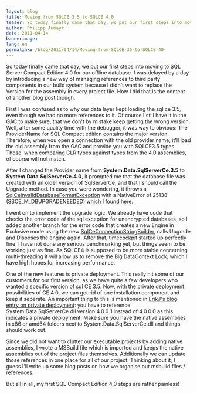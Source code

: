 ```yaml
---
layout: blog
title: Moving from SQLCE 3.5 to SQLCE 4.0 
teaser: So today finally came that day, we put our first steps into moving to SQL Server Compact Edition 4.0 for our offline database. I was delayed by a day by introducing a new way of managing references to third party components in our build system because I didn't want to replace the Version for the assembly in every project file. How I did that is the content of another blog post though.
author: Philipp Aumayr
date: 2011-04-14
bannerimage: 
lang: en
permalink: /blog/2011/04/14/Moving-from-SQLCE-35-to-SQLCE-40-
---
```


<p xmlns="http://www.w3.org/1999/xhtml">So today finally came that day, we put our first steps into moving to SQL Server Compact Edition 4.0 for our offline database. I was delayed by a day by introducing a new way of managing references to third party components in our build system because I didn't want to replace the Version for the assembly in every project file. How I did that is the content of another blog post though.</p><p xmlns="http://www.w3.org/1999/xhtml">First I was confused as to why our data layer kept loading the sql ce 3.5, even though we had no more references to it. Of course I still have it in the GAC to make sure, that we don't by mistake keep getting the wrong version. Well, after some quality time with the debugger, it was way to obvious: The ProviderName for SQL Compact edition contains the major version. Therefore, when you open a connection with the old provider name, it'll load the old assembly from the GAC and provide you with SQLCE3.5 types. Those, when comparing CLR types against types from the 4.0 assemblies, of course will not match.</p><p xmlns="http://www.w3.org/1999/xhtml">After I changed the Provider name from <strong>System.Data.SqlServerCe.3.5</strong> to <strong>System.Data.SqlServerCe.4.0</strong>, it prompted me that the database file was created with an older version of SqlServerCe, and that I should call the Upgrade method. In case you were wondering, it throws a <a title="SqlCeInvalidDatabaseFormatException" href="http://msdn.microsoft.com/en-us/library/system.data.sqlserverce.sqlceexception(v=VS.100).aspx" target="_blank">SqlCeInvalidDatabaseFormatException</a> with a NativeError of 25138 (SSCE_M_DBUPGRADENEEDED) which I found <a title="MSDN SqlCe engine error codes" href="http://msdn.microsoft.com/en-us/library/ms171879.aspx" target="_blank">here</a>.</p><p xmlns="http://www.w3.org/1999/xhtml">I went on to implement the upgrade logic. We already have code that checks the error code of the sql exception for unencrypted databases, so I added another branch for the error code that creates a new Engine in Exclusive mode using the new <a title="SqlCeConnectionStringBuilder is available in 4.0" href="http://msdn.microsoft.com/en-us/library/system.data.sqlserverce.sqlceconnectionstringbuilder.aspx">SqlCeConnectionStringBuilder</a><a title="MSDN SqlCe engine error codes" href="http://msdn.microsoft.com/en-us/library/ms171879.aspx"></a>, calls Upgrade and Disposes the engine again. After that, timecockpit started up perfectly fine. I have not done any serious benchmarking yet, but things seem to be working just as fine. As SQLCE4 is supposed to be more stable concerning multi-threading it will allow us to remove the Big DataContext Lock, which I have high hopes for increasing performance.</p><p xmlns="http://www.w3.org/1999/xhtml">One of the new features is private deployment. This really hit some of our customers for our first version, as we have quite a few developers who wanted a specific version of sql CE 3.5. Now, with the private deployment possibilities of CE 4.0, we can get rid of one installation component and keep it seperate. An important thing to this is mentioned in <a title="notes on enabling private deployment" href="http://erikej.blogspot.com/2011/02/using-sql-server-compact-40-with.html" target="_blank">ErikJ's blog entry on private deployment</a>: you have to reference System.Data.SqlServerCe.dll version 4.0.0.<strong>1</strong> instead of 4.0.0.0 as this indicates a private deployment. Make sure you have the native assemblies in x86 or amd64 folders next to System.Data.SqlServerCe.dll and things should work out.</p><p xmlns="http://www.w3.org/1999/xhtml">Since we did not want to clutter our executable projects by adding native assemblies, I wrote a MSBuild file which is imported and keeps the native assemblies out of the project files themselves. Additionally we can update those references in one place for all of our project. Thinking about it, I guess I'll write up some blog posts on how we organise our msbuild files / references.</p><p xmlns="http://www.w3.org/1999/xhtml">But all in all, my first SQL Compact Edition 4.0 steps are rather painless!</p>